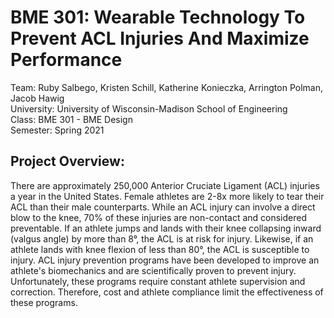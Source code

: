 # BME 301: Wearable Technology To Prevent ACL Injuries And Maximize Performance
Team: Ruby Salbego, Kristen Schill, Katherine Konieczka, Arrington Polman, Jacob Hawig<br/>
University: University of Wisconsin-Madison School of Engineering<br/>
Class: BME 301 - BME Design<br/>
Semester: Spring 2021<br/>

## Project Overview:
There are approximately 250,000 Anterior Cruciate Ligament (ACL) injuries a year in the United States. Female athletes are 2-8x more likely to tear their ACL than their male counterparts. While an ACL injury can involve a direct blow to the knee, 70% of these injuries are non-contact and considered preventable. If an athlete jumps and lands with their knee collapsing inward (valgus angle) by more than 8°, the ACL is at risk for injury. Likewise, if an athlete lands with knee flexion of less than 80°, the ACL is susceptible to injury. ACL injury prevention programs have been developed to improve an athlete's biomechanics and are scientifically proven to prevent injury. Unfortunately, these programs require constant athlete supervision and correction. Therefore, cost and athlete compliance limit the effectiveness of these programs.
